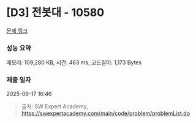 # [D3] 전봇대 - 10580 

[문제 링크](https://swexpertacademy.com/main/code/problem/problemDetail.do?contestProbId=AXO8QBw6Qu4DFAXS) 

### 성능 요약

메모리: 109,280 KB, 시간: 463 ms, 코드길이: 1,173 Bytes

### 제출 일자

2025-09-17 16:46



> 출처: SW Expert Academy, https://swexpertacademy.com/main/code/problem/problemList.do